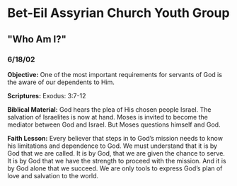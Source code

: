 # Bet-Eil Assyrian Church Youth Group

## "Who Am I?"

### 6/18/02

**Objective:** One of the most important requirements for servants of God is the aware of our dependents to Him.

**Scriptures:** Exodus: 3:7-12

**Biblical Material:** God hears the plea of His chosen people Israel. The salvation of Israelites is now at hand. Moses is invited to become the mediator between God and Israel. But Moses questions himself and God.

**Faith Lesson:** Every believer that steps in to God’s mission needs to know his limitations and dependence to God. We must understand that it is by God that we are called. It is by God, that we are given the chance to serve. It is by God that we have the strength to proceed with the mission. And it is by God alone that we succeed. We are only tools to express God’s plan of love and salvation to the world.
